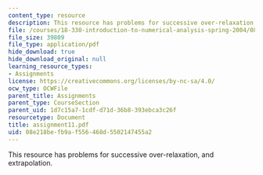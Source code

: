 ```yaml
---
content_type: resource
description: This resource has problems for successive over-relaxation, and extrapolation.
file: /courses/18-330-introduction-to-numerical-analysis-spring-2004/08e218befb9af556468d5502147455a2_assignment11.pdf
file_size: 39809
file_type: application/pdf
hide_download: true
hide_download_original: null
learning_resource_types:
- Assignments
license: https://creativecommons.org/licenses/by-nc-sa/4.0/
ocw_type: OCWFile
parent_title: Assignments
parent_type: CourseSection
parent_uid: 1d7c15a7-1cdf-d71d-36b8-393ebca3c26f
resourcetype: Document
title: assignment11.pdf
uid: 08e218be-fb9a-f556-468d-5502147455a2
---
```

This resource has problems for successive over-relaxation, and extrapolation.